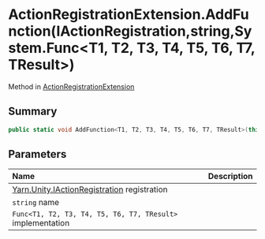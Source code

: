 # ActionRegistrationExtension.AddFunction(IActionRegistration,string,System.Func<T1, T2, T3, T4, T5, T6, T7, TResult>)

Method in [ActionRegistrationExtension](/docs/api/csharp/yarn.unity.actionregistrationextension.md)

## Summary



```csharp
public static void AddFunction<T1, T2, T3, T4, T5, T6, T7, TResult>(this IActionRegistration registration, string name, System.Func<T1, T2, T3, T4, T5, T6, T7, TResult> implementation);
```

## Parameters

|Name|Description|
|:---|:---|
|[Yarn.Unity.IActionRegistration](/docs/api/csharp/yarn.unity.iactionregistration.md) registration||
|`string` name||
|`Func<T1, T2, T3, T4, T5, T6, T7, TResult>` implementation||

